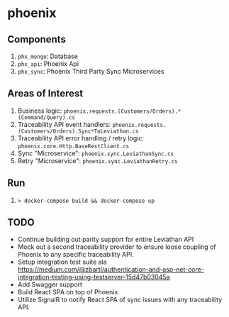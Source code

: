# phoenix

## Components
1. `phx_mongo`: Database
2. `phx_api`: Phoenix Api
3. `phx_sync`: Phoenix Third Party Sync Microservices

## Areas of Interest
1. Business logic: `phoenix.requests.(Customers/Orders).*(Command/Query).cs`
2. Traceability API event handlers: `phoenix.requests.(Customers/Orders).Sync*ToLeviathan.cs`
3. Traceability API error handling / retry logic: `phoenix.core.Http.BaseRestClient.cs`
4. Sync "Microservice": `phoenix.sync.LeviathanSync.cs`
5. Retry "Microservice": `phoenix.sync.LeviathanRetry.cs`

## Run
1. `> docker-compose build && docker-compose up`

## TODO
* Continue building out parity support for entire Leviathan API
* Mock out a second traceability provider to ensure loose coupling of Phoenix to any specific traceability API.
* Setup integration test suite ala https://medium.com/@zbartl/authentication-and-asp-net-core-integration-testing-using-testserver-15d47b03045a
* Add Swagger support
* Build React SPA on top of Phoenix.
* Utilize SignalR to notify React SPA of sync issues with any traceability API.
